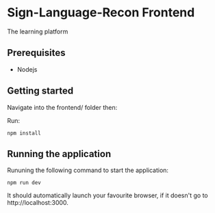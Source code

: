 # Sign-Language-Recon Frontend
The learning platform

## Prerequisites

- Nodejs

## Getting started

Navigate into the frontend/ folder then:

Run:
```console
npm install
```

## Running the application

Rununing the following command to start the application:
```console
npm run dev
```
It should automatically launch your favourite browser, if it doesn't go to http://localhost:3000. 

